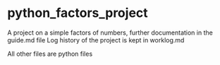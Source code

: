 # python_factors_project

A project on a simple factors of numbers, further documentation in the guide.md file
Log history of the project is kept in worklog.md

All other files are python files

